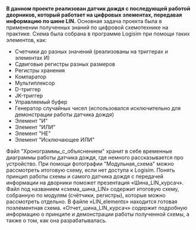 **В данном проекте реализован датчик дождя с последующей работой дворников, который работает на цифровых элементах, передавая информацию по шине LIN.**
Основная задача проекта была в применении полученных знаний по цифровой схемотехнике на практике.
Схема была собрана в программе Logisim при помощи таких элементов, как:  
* Счетчики до разных значений (реализованы на триггерах и элементах И)  
* Сдвиговые регистры разных размеров
* Регистры хранения
* Компаратор
* Мультиплексор  
* D-триггер  
* JK-триггер  
* Управляемый буфер  
* Генератор случайных чисел (использовался исключительно для демонстрации работы датчика дождя)
* Элемент "И"
* Элемент "ИЛИ"
* Элемент "НЕ"
* Элемент "Исключающее ИЛИ"

Файл "Хронограммы_с_объяснением" хранит в себе временные диаграммы работы датчика дождя, где немного рассказывается про устройство.
При помощи фотографии "Модульная_схема" можно рассмотреть итоговую схему, если нет доступа к Logisim.
Понять принцип работы схемы и самого датчика дождя с передачей информации на дворники поможет презентация «Шина_LIN_курсач».
Файл под названием «схема_шина_LIN» содержит итоговую схему, собранную по модулям (счётчики, регистры), которые можно рассмотреть отдельно.
В файле «LIN_elements» находится готовая поэлементная схема.
«Отчет_шина_LIN_курсач» содержит подробную информацию о принципе и демонстрации работы полученной схемы, а также о том, как она разрабатывалась.